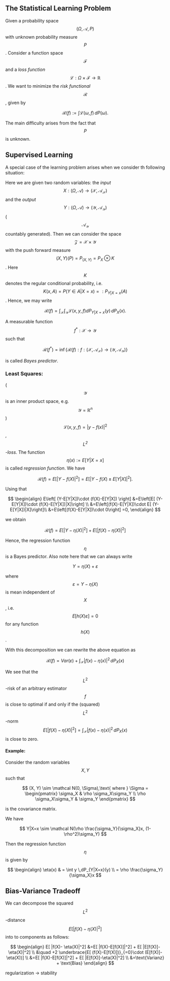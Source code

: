 ## The Statistical Learning Problem

Given a probability space $$ (\Omega,\mathcal A, P)$$ with unknown probability measure $$P$$.
Consider a function space $$\mathcal F$$ and a *loss function* $$\mathcal L:\Omega\times \mathcal F \to \mathbb R$$. 
We want to minimize the *risk functional* $$\mathcal R$$, given by

$$
\mathcal R(f):=\int \mathcal L(\omega,f)\,dP(\omega).
$$

The main difficulty arises from the fact that $$P$$ is unknown.


## Supervised Learning
A special case of the learning problem arises when we consider th following situation:


Here we are given two random variables:
the *input* $$X: (\Omega,\mathcal A) \to (\mathcal X, \mathcal A_{\mathcal X})$$
and the *output* $$Y: (\Omega,\mathcal A) \to (\mathcal Y,\mathcal A_{\mathcal Y})$$
($$\mathcal A_{\mathcal Y}$$ countably generated).
Then we can consider the space
$$\mathcal Z = \mathcal X\times \mathcal Y$$ with the push forward measure
$$(X,Y)(P)= P_{(X,Y)}=P_X\otimes K$$. Here $$K$$ denotes the regular conditional probability,
i.e. $$K(x,A)=P(Y\in A|X=x) =: P_{Y|X=x}(A)$$.
Hence, we may write

$$
\mathcal R(f)=\int_{\mathcal X} \int_{\mathcal Y} \mathcal L(x,y,f)dP_{Y|X=x}(y)\,dP_X(x).
$$

A measurable function $$f^*:\mathcal X \to \mathcal Y$$ such that

$$
\mathcal R(f^*) = \inf\{\mathcal R(f):f:(\mathcal X,\mathcal A_{\mathcal X})\to (\mathcal Y,\mathcal A_{\mathcal Y})\}
$$

is called *Bayes predictor*.


### Least Squares:
($$\mathcal Y$$ is an inner product space, e.g. $$\mathcal Y = \mathbb R^n$$)
$$\mathcal L(x,y,f)=|y-f(x)|^2$$, *$$L^2$$-loss*.
The function $$\eta(x):=E[Y|X=x]$$ is called *regression function*.
We have

$$
\mathcal R(f)
=E[ |Y-f(X)|^2]=E[ |Y-f(X)\pm E[Y|X]|^2 ] .
$$

Using that

$$
\begin{align}
E\left[ (Y-E[Y|X])\cdot (f(X)-E[Y|X]) \right]
&=E\left[E[ (Y-E[Y|X])\cdot (f(X)-E[Y|X])|X]\right] \\
&=E\left[(f(X)-E[Y|X])\cdot E[ (Y-E[Y|X])|X]\right]\\
&=E\left[(f(X)-E[Y|X])\cdot 0\right] =0,
\end{align}
$$

we obtain

$$
\mathcal R(f) = E[ |Y-\eta(X)|^2] + E[ |f(X)- \eta(X)|^2]
$$

Hence, the regression function $$\eta$$ is a Bayes predictor.
Also note here that we can always write

$$
Y = \eta(X) + \varepsilon
$$

where $$\varepsilon = Y-\eta(X)$$ is mean independent of $$X$$,
i.e. $$E[h(X)\varepsilon]=0$$ for any function $$h(X)$$.

With this decomposition we can rewrite the above equation as

$$
\mathcal R(f) = Var(\varepsilon) + \int_{\mathcal X} |f(x)- \eta(x)|^2\,dP_X(x)
$$

We see that the $$L^2$$-risk of an arbitrary estimator $$f$$ is close to optimal
if and only if the (squared) $$L^2$$-norm
$$E[ |f(X)- \eta(X)|^2]=\int_{\mathcal X} |f(x)- \eta(x)|^2\,dP_X(x)$$ is close to zero.

#### Example:
Consider the random variables $$X,Y$$ such that

$$
(X, Y) \sim \mathcal N(0, \Sigma),\text{ where }
\Sigma = \begin{pmatrix}
\sigma_X & \rho \sigma_X\sigma_Y \\
\rho \sigma_X\sigma_Y & \sigma_Y
\end{pmatrix}
$$

is the covariance matrix.

We have

$$
Y|X=x \sim \mathcal N(\rho \frac{\sigma_Y}{\sigma_X}x, (1-\rho^2)\sigma_Y)
$$

Then the regression function $$\eta$$ is given by

$$
\begin{align}
\eta(x) & = \int y \,dP_{Y|X=x}(y) \\
= \rho \frac{\sigma_Y}{\sigma_X}x
$$

## Bias-Variance Tradeoff
We can decompose the squared $$L^2$$-distance $$E[ |f(X)- \eta(X)|^2]$$ into to components as follows:

$$
\begin{align}
E[ |f(X)- \eta(X)|^2]
&=E[ |f(X)-E[f(X)]|^2] + E[ |E[f(X)]-\eta(X)|^2] \\
&\quad +2 \underbrace{E[ (f(X)-E[f(X)])}_{=0}\cdot (E[f(X)]-\eta(X))] \\
&=E[ |f(X)-E[f(X)]|^2] + E[ |E[f(X)]-\eta(X)|^2] \\
&=\text{Varianz} + \text{Bias}
\end{align}
$$

regularization -> stability
